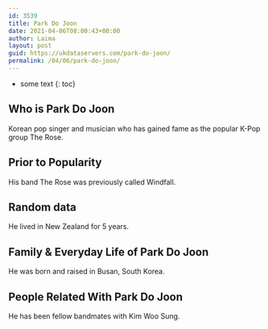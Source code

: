```yaml
---
id: 3539
title: Park Do Joon
date: 2021-04-06T08:00:43+00:00
author: Laima
layout: post
guid: https://ukdataservers.com/park-do-joon/
permalink: /04/06/park-do-joon/
---
```


* some text
{: toc}


## Who is Park Do Joon
                  
                  
                  
Korean pop singer and musician who has gained fame as the popular K-Pop group The Rose. 
                  
              
            
              
            
                
                
                
## Prior to Popularity
                  
                  
                  
His band The Rose was previously called Windfall.
                  
              
            
              
            
                
                
                
## Random data
                  
                  
                  
He lived in New Zealand for 5 years.
                  
              
            
              
            
                
                
                
## Family & Everyday Life of Park Do Joon
                  
                  
                  
He was born and raised in Busan, South Korea.
                  
              
            
              
            
                
                
                
## People Related With Park Do Joon
                  
                  
                  
He has been fellow bandmates with Kim Woo Sung.
                  
              
            
              
            
                
              
            
              
              
            
            
              
            
          
          
          